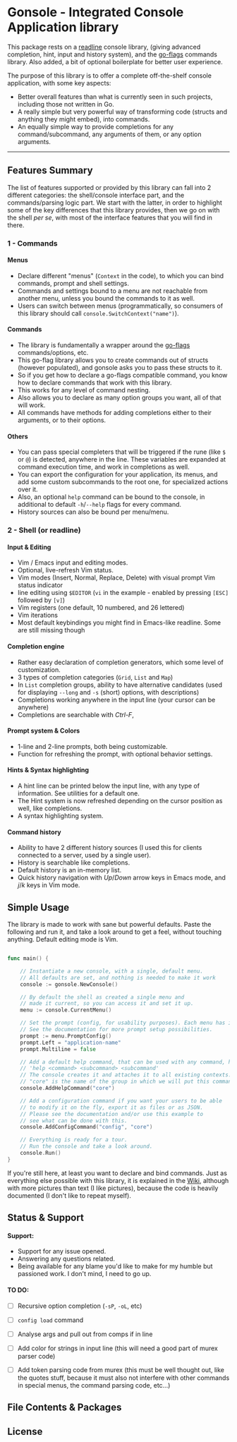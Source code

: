 
Gonsole - Integrated Console Application library
=========

This package rests on a [readline](https://github.com/maxlandon/readline) console library, (giving advanced completion, hint, input and history system), 
and the [go-flags](https://github.com/jessievdk/go-flags) commands library. Also added, a bit of optional boilerplate for better user experience.

The purpose of this library is to offer a complete off-the-shelf console application, with some key aspects: 
- Better overall features than what is currently seen in such projects, including those not written in Go.
- A really simple but very powerful way of transforming code (structs and anything they might embed), into commands.
- An equally simple way to provide completions for any command/subcommand, any arguments of them, or any option arguments.


----
## Features Summary

The list of features supported or provided by this library can fall into 2 different categories:
the shell/console interface part, and the commands/parsing logic part. We start with the latter,
in order to highlight some of the key differences that this library provides, then we go on with
the shell *per se*, with most of the interface features that you will find in there. 

### 1 - Commands 

#### Menus
- Declare different "menus" (`Context` in the code), to which you can bind commands, prompt and shell settings.
- Commands and settings bound to a menu are not reachable from another menu, unless you bound the commands to it as well.
- Users can switch between menus (programmatically, so consumers of this library should call `console.SwitchContext("name")`).

#### Commands
- The library is fundamentally a wrapper around the [go-flags](https://github.com/jessievdk/go-flags) commands/options, etc.
- This go-flag library allows you to create commands out of structs (however populated), and gonsole asks you to pass these structs to it.
- So if you get how to declare a go-flags compatible command, you know how to declare commands that work with this library.
- This works for any level of command nesting. 
- Also allows you to declare as many option groups you want, all of that will work.
- All commands have methods for adding completions either to their arguments, or to their options.

#### Others
- You can pass special completers that will be triggered if the rune (like `$` or `@`) is detected, anywhere in the line. These variables are expanded at command execution time, and work in completions as well.
- You can export the configuration for your application, its menus, and add some custom subcommands to the root one, for specialized actions over it.
- Also, an optional `help` command can be bound to the console, in additional to default `-h`/`--help` flags for every command.
- History sources can also be bound per menu/menu.


### 2 - Shell (or readline) 

#### Input & Editing 
- Vim / Emacs input and editing modes.
- Optional, live-refresh Vim status.
- Vim modes (Insert, Normal, Replace, Delete) with visual prompt Vim status indicator
- line editing using `$EDITOR` (`vi` in the example - enabled by pressing `[ESC]` followed by `[v]`)
- Vim registers (one default, 10 numbered, and 26 lettered)
- Vim iterations
- Most default keybindings you might find in Emacs-like readline. Some are still missing though

#### Completion engine
- Rather easy declaration of completion generators, which some level of customization.
- 3 types of completion categories (`Grid`, `List` and `Map`)
- In `List` completion groups, ability to have alternative candidates (used for displaying `--long` and `-s` (short) options, with descriptions)
- Completions working anywhere in the input line (your cursor can be anywhere)
- Completions are searchable with *Ctrl-F*, 

#### Prompt system & Colors
- 1-line and 2-line prompts, both being customizable.
- Function for refreshing the prompt, with optional behavior settings.

#### Hints & Syntax highlighting
- A hint line can be printed below the input line, with any type of information. See utilities for a default one.
- The Hint system is now refreshed depending on the cursor position as well, like completions.
- A syntax highlighting system. 

#### Command history 
- Ability to have 2 different history sources (I used this for clients connected to a server, used by a single user).
- History is searchable like completions.
- Default history is an in-memory list.
- Quick history navigation with *Up*/*Down* arrow keys in Emacs mode, and *j*/*k* keys in Vim mode.


## Simple Usage

The library is made to work with sane but powerful defaults. Paste the following and run it,
and take a look around to get a feel, without touching anything. Default editing mode is Vim.

```go

func main() {

	// Instantiate a new console, with a single, default menu.
	// All defaults are set, and nothing is needed to make it work
	console := gonsole.NewConsole()

	// By default the shell as created a single menu and
	// made it current, so you can access it and set it up.
	menu := console.CurrentMenu()

	// Set the prompt (config, for usability purposes). Each menu has its own.
	// See the documentation for more prompt setup possibilities.
	prompt := menu.PromptConfig()
	prompt.Left = "application-name"
	prompt.Multiline = false

	// Add a default help command, that can be used with any command, however nested:
	// 'help <command> <subcommand> <subcommand'
	// The console creates it and attaches it to all existing contexts.
	// "core" is the name of the group in which we will put this command.
	console.AddHelpCommand("core")

	// Add a configuration command if you want your users to be able
	// to modify it on the fly, export it as files or as JSON.
	// Please see the documentation and/or use this example to
	// see what can be done with this.
	console.AddConfigCommand("config", "core")

	// Everything is ready for a tour.
	// Run the console and take a look around.
	console.Run()
}

```

If you're still here, at least you want to declare and bind commands. Just as everything else possible with
this library, it is explained in the [Wiki](https://github.com/maxlandon/gonsole/wiki), although with more 
pictures than text (I like pictures), because the code is heavily documented (I don't like to repeat myself).


## Status & Support 

#### Support:
- Support for any issue opened.
- Answering any questions related.
- Being available for any blame you'd like to make for my humble but passioned work. I don't mind, I need to go up.

#### TO DO:
- [ ] Recursive option completion (`-sP`, `-oL`, etc)
- [ ] `config load` command
- [ ] Analyse args and pull out from comps if in line
- [ ] Add color for strings in input line (this will need a good part of murex parser code) 
- [ ] Add token parsing code from murex (this must be well thought out, like the quotes stuff, because it must also not interfere with other commands in special menus, the command parsing code, etc...)


## File Contents & Packages


## License
